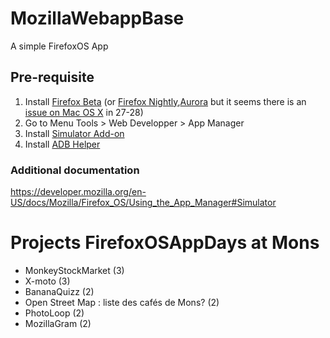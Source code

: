 # MozillaWebappBase

A simple FirefoxOS App

## Pre-requisite


1. Install [Firefox Beta]  (or [Firefox Nightly],[Aurora] but it seems there is an [issue on Mac OS X] in 27-28)
2. Go to Menu Tools > Web Developper > App Manager
3. Install [Simulator Add-on]
4. Install [ADB Helper]

[Simulator Add-on]: https://ftp.mozilla.org/pub/mozilla.org/labs/fxos-simulator/
[ADB Helper]: https://ftp.mozilla.org/pub/mozilla.org/labs/fxos-simulator/
[Firefox Nightly]: http://nightly.mozilla.org/
[Aurora]: http://www.mozilla.org/en-US/firefox/aurora/
[issue on Mac OS X]: https://bugzilla.mozilla.org/show_bug.cgi?id=932361
[Firefox Beta]: http://www.mozilla.org/en-US/firefox/channel/#beta

### Additional documentation

https://developer.mozilla.org/en-US/docs/Mozilla/Firefox_OS/Using_the_App_Manager#Simulator

# Projects FirefoxOSAppDays at Mons

- MonkeyStockMarket (3)
- X-moto (3)
- BananaQuizz (2)
- Open Street Map : liste des cafés de Mons? (2)
- PhotoLoop (2)
- MozillaGram (2) 

